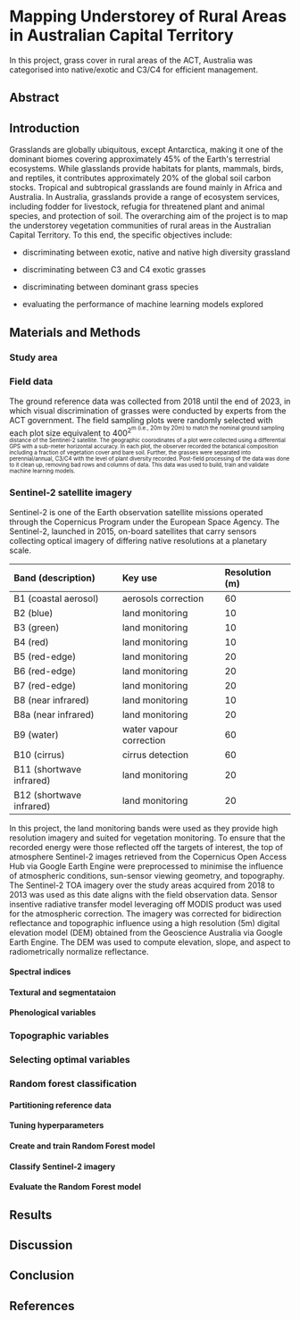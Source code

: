 # Mapping Understorey of Rural Areas in Australian Capital Territory

In this project, grass cover in rural areas of the ACT, Australia was categorised into native/exotic and C3/C4 for efficient management.


## Abstract



## Introduction

Grasslands are globally ubiquitous, except Antarctica, making it one of the dominant biomes covering approximately 45% of the Earth's terrestrial ecosystems. While glasslands provide habitats for plants, mammals, birds, and reptiles, it contributes approximately 20% of the global soil carbon stocks. Tropical and subtropical grasslands are found mainly in Africa and Australia. In Australia, grasslands provide a range of ecosystem services, including fodder for livestock, refugia for threatened plant and animal species, and protection of soil. 
The overarching aim of the project is to map the understorey vegetation communities of rural areas in the Australian Capital Territory. To this end, the specific objectives include: <br>
- discriminating between exotic, native and native high diversity grassland <br>

- discriminating between C3 and C4 exotic grasses <br>

- discriminating between dominant grass species <br>

- evaluating the performance of machine learning models explored


## Materials and Methods


### Study area




### Field data
The ground reference data was collected from 2018 until the end of 2023, in which visual discrimination of grasses were conducted by experts from the ACT government. The field sampling plots were randomly selected with each plot size equivalent to 400<sup>2<sup>m (i.e., 20m by 20m) to match the nominal ground sampling distance of the Sentinel-2 satellite. The geographic coorodinates of a plot were collected using a differential GPS with a sub-meter horizontal accuracy. In each plot, the observer recorded the botanical composition including a fraction of vegetation cover and bare soil. Further, the grasses were separated into perennial/annual, C3/C4 with the level of plant diversity recorded. Post-field processing of the data was done to it clean up, removing bad rows and columns of data. This data was used to build, train and validate machine learning models.





### Sentinel-2 satellite imagery

Sentinel-2 is one of the Earth observation satellite missions operated through the Copernicus Program under the European Space Agency. The Sentinel-2, launched in 2015, on-board satellites that carry sensors collecting optical imagery of differing native resolutions at a planetary scale.


|Band (description)|Key use|Resolution (m)|
|:----|:----|:---|
|B1 (coastal aerosol) |aerosols correction|60|
|B2 (blue) |land monitoring|10|
|B3 (green) |land monitoring|10|
|B4 (red) |land monitoring|10|
|B5 (red-edge) |land monitoring|20|
|B6 (red-edge) |land monitoring|20|
|B7 (red-edge) |land monitoring|20|
|B8 (near infrared) |land monitoring|10|
|B8a (near infrared) |land monitoring|20|
|B9 (water) |water vapour correction|60|
|B10 (cirrus) |cirrus detection|60|
|B11 (shortwave infrared) |land monitoring|20|
|B12 (shortwave infrared) |land monitoring|20|


In this project, the land monitoring bands were used as they provide high resolution imagery and suited for vegetation monitoring. To ensure that the recorded energy were those reflected off the targets of interest, the top of atmosphere Sentinel-2 images retrieved from the Copernicus Open Access Hub via Google Earth Engine were preprocessed to minimise the influence of atmospheric conditions, sun-sensor viewing geometry, and topography. The Sentinel-2 TOA imagery over the study areas acquired from 2018 to 2013 was used as this date aligns with the field observation data. Sensor insentive radiative transfer model leveraging off MODIS product was used for the atmospheric correction. The imagery was corrected for bidirection reflectance and topographic influence using a high resolution (5m) digital elevation model (DEM) obtained from the Geoscience Australia via Google Earth Engine. The DEM was used to compute elevation, slope, and aspect to radiometrically normalize reflectance. 


#### Spectral indices



#### Textural and segmentataion 




#### Phenological variables



### Topographic variables




### Selecting optimal variables 



### Random forest classification



#### Partitioning reference data



#### Tuning hyperparameters



#### Create and train Random Forest model



#### Classify Sentinel-2 imagery



#### Evaluate the Random Forest model





## Results




## Discussion




## Conclusion




## References
